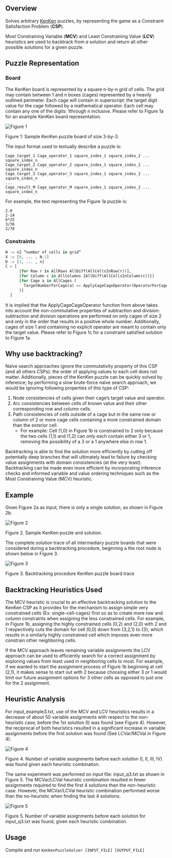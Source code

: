 ## Overview
Solves arbitrary [KenKen](https://en.wikipedia.org/wiki/KenKen) puzzles, by representing the game as a Constraint Satisfaction Problem (**CSP**).

Most Constraining Variable (**MCV**) and Least Constraining Value (**LCV**) heuristics are used to backtrack 
from *a* solution and return all other possible solutions for a given puzzle.

## Puzzle Representation

### Board

The KenKen board is represented by a square n-by-n grid of cells. The grid may contain between 1 and n boxes
(cages) represented by a heavily outlined perimeter. Each cage will contain in superscript: the target digit value
for the cage followed by a mathematical operator. Each cell may contain any one of the digits: 1through n
inclusive. Please refer to Figure 1a for an example KenKen board representation.

![Figure 1](https://raw.githubusercontent.com/mmccartn/AIKenKenSolver/master/figures/1.png)

Figure 1: Sample KenKen puzzle board of size 3-by-3.

The input format used to textually describe a puzzle is:

```
Cage_target_1 Cage_operator_1 square_index_1 square_index_2 ... square_index_n
Cage_target_2 Cage_operator_2 square_index_1 square_index_2 ... square_index_n
Cage_target_3 Cage_operator_3 square_index_1 square_index_2 ... square_index_n
...
Cage_result_M Cage_operator_M square_index_1 square_index_2 ... square_index_n
```

For example, the text representing the Figure 1a puzzle is:

```
2.0
2-14
6*25
3/36
2/78
```

### Constraints

```python
N := n2 “number of cells in grid”
X := [0, ... , N-1]
D := [1, ... , n]
C = [
      [for Row r in AllRows AllDiff(AllCellsInRow(r))],
      [for Column c in AllColumns {AllDiff(AllCellsInColumn(c))}]
      [for Cage a in AllCages (
        TargetNumberForCage(a) == ApplyCageCageOperator(OperatorForCage(a), AllCellsInCage(a))
      )]
  ]
```

It is implied that the ApplyCageCageOperator function from above takes into account the non-commutative
properties of subtraction and division: subtraction and division operations are performed on only cages of size 2
and only in the order that results in a positive whole number.
Additionally, cages of size 1 and containing no explicit operator are meant to contain only the target value.
Please refer to Figure 1c for a constraint satisfied solution to Figure 1a.

## Why use backtracking?

Naïve search approaches ignore the commutativity property of this CSP (and all others CSPs): the order of
applying values to each cell does not matter.
Additionally, pieces of the KenKen puzzle can be quickly solved by inference; by performing a slow brute-force
naïve search approach, we would be ignoring following properties of this type of CSP:

1. Node consistencies of cells given their cage’s target value and operator.
2. Arc consistencies between cells of known value and their other corresponding row and column cells.
3. Path consistencies of cells outside of a cage but in the same row or column of 2 or more cage cells containing a more constrained domain than the exterior cell.
      * For example: Cell (1,0) in Figure 1b is constrained to 2 only because the two cells (1,1) and (1,2) can only each contain either 3 or 1, removing the possibility of a 3 or a 1 anywhere else in row 1.

Backtracking is able to find the solution more efficiently by cutting off potentially deep branches that will
ultimately lead to failure by checking value assignments with domain consistencies (at the very least).
Backtracking can be made even more efficient by incorporating inference checks and informed variable and value
ordering techniques such as the Most Constraining Value (MCV) heuristic.

## Example

Given Figure 2a as input, there is only a single solution, as shown in Figure 2b.

![Figure 2](https://raw.githubusercontent.com/mmccartn/AIKenKenSolver/master/figures/2.png)

Figure 2. Sample KenKen puzzle and solution.

The complete solution trace of all intermediary puzzle boards that were considered during a backtracking procedure,
beginning a the root node is shown below in Figure 3.

![Figure 3](https://raw.githubusercontent.com/mmccartn/AIKenKenSolver/master/figures/3.png)

Figure 3. Backtracking procedure KenKen puzzle board trace

## Backtracking Heuristics Used

The MCV heuristic is crucial to an effective backtracking solution to the KenKen CSP as it provides for the
mechanism to assign simple very constrained cells (Ex: single-cell-cages) first so as to create more row and
column constraints when assigning the less constrained cells. For example, in Figure 1b, assigning the highly
constrained cells (0,2) and (2,0) with 2 and 1 respectively cuts the domain for cell (0,0) down from {3,2,1} to {3}, which results in a similarly highly constrained cell which imposes even more constrain other neighboring cells.

If the MCV approach leaves remaining variable assignments the LCV approach can be used to efficiently search
for a correct assignment by exploring values from least used in neighboring cells to most. For example, if we
wanted to start the assignment process of Figure 1b beginning at cell (2,1), it makes sense to start out with 2
because choosing either 3 or 1 would limit our future assignment options for 3 other cells as opposed to just one
for the 2 assignment.

## Heuristic Analysis

For input_example3.txt, use of the MCV and LCV heuristics results in a decrease of about 50 variable
assignments with respect to the non-heuristic case, before the 1st solution (I) was found (see Figure 4). However, the reciprocal of both heuristics resulted in a significant increase in variable assignments before the first solution was found (See LCVar/MCVal in Figure 4).

![Figure 4](https://raw.githubusercontent.com/mmccartn/AIKenKenSolver/master/figures/4.png)

Figure 4. Number of variable assignments before each solution (I, II, III, IV) was found given each heuristic combination.

The same experiment was performed on input file: input_q3.txt as shown in Figure 5. The MCVar/LCVal
heuristic combination resulted in fewer assignments required to find the first 4 solutions than the non-heuristic  case. However, the MCVar/LCVal heuristic combination performed worse than the no-heuristic when finding the last 4 solutions.

![Figure 5](https://raw.githubusercontent.com/mmccartn/AIKenKenSolver/master/figures/5.png)

Figure 5. Number of variable assignments before each solution for input_q3.txt was found, given each heuristic combination.

## Usage

Compile and run `KenKenPuzzleSolver [INPUT_FILE] [OUTPUT_FILE]`
